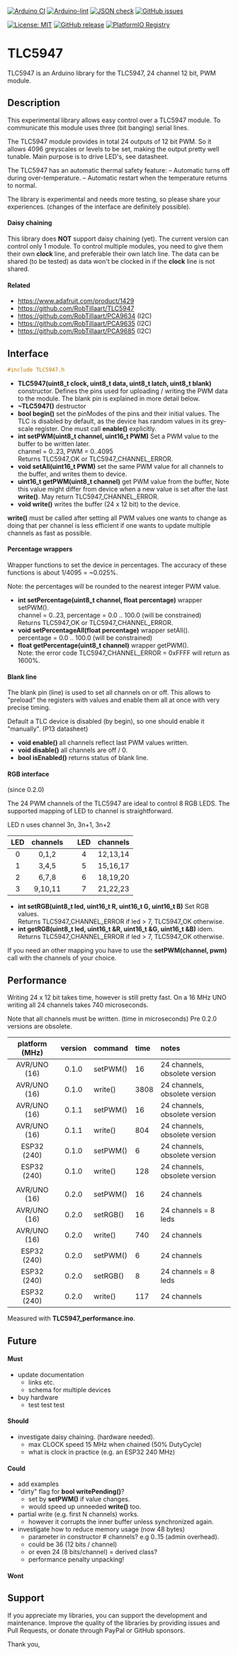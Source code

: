 
[![Arduino CI](https://github.com/RobTillaart/TLC5947/workflows/Arduino%20CI/badge.svg)](https://github.com/marketplace/actions/arduino_ci)
[![Arduino-lint](https://github.com/RobTillaart/TLC5947/actions/workflows/arduino-lint.yml/badge.svg)](https://github.com/RobTillaart/TLC5947/actions/workflows/arduino-lint.yml)
[![JSON check](https://github.com/RobTillaart/TLC5947/actions/workflows/jsoncheck.yml/badge.svg)](https://github.com/RobTillaart/TLC5947/actions/workflows/jsoncheck.yml)
[![GitHub issues](https://img.shields.io/github/issues/RobTillaart/TLC5947.svg)](https://github.com/RobTillaart/TLC5947/issues)

[![License: MIT](https://img.shields.io/badge/license-MIT-green.svg)](https://github.com/RobTillaart/TLC5947/blob/master/LICENSE)
[![GitHub release](https://img.shields.io/github/release/RobTillaart/TLC5947.svg?maxAge=3600)](https://github.com/RobTillaart/TLC5947/releases)
[![PlatformIO Registry](https://badges.registry.platformio.org/packages/robtillaart/library/TLC5947.svg)](https://registry.platformio.org/libraries/robtillaart/TLC5947)


# TLC5947

TLC5947 is an Arduino library for the TLC5947, 24 channel 12 bit, PWM module.


## Description

This experimental library allows easy control over a TLC5947 module.
To communicate this module uses three (bit banging) serial lines.

The TLC5947 module provides in total 24 outputs of 12 bit PWM. 
So it allows 4096 greyscales or levels to be set, making the output pretty well tunable.
Main purpose is to drive LED's, see datasheet.

The TLC5947 has an automatic thermal safety feature:
– Automatic turns off during over-temperature.
– Automatic restart when the temperature returns to normal.

The library is experimental and needs more testing, so please share your experiences.
(changes of the interface are definitely possible).


#### Daisy chaining
 
This library does **NOT** support daisy chaining (yet). 
The current version can control only 1 module.
To control multiple modules, you need to give them their own **clock** line, 
and preferable their own latch line.
The data can be shared (to be tested) as data won't be clocked in if
the **clock** line is not shared.


#### Related

- https://www.adafruit.com/product/1429
- https://github.com/RobTillaart/TLC5947
- https://github.com/RobTillaart/PCA9634  (I2C)
- https://github.com/RobTillaart/PCA9635  (I2C)
- https://github.com/RobTillaart/PCA9685  (I2C)


## Interface

```cpp
#include TLC5947.h
```

- **TLC5947(uint8_t clock, uint8_t data, uint8_t latch, uint8_t blank)** constructor.
Defines the pins used for uploading / writing the PWM data to the module.
The blank pin is explained in more detail below. 
- **~TLC5947()** destructor
- **bool begin()** set the pinModes of the pins and their initial values.
The TLC is disabled by default, as the device has random values in its grey-scale register. One must call **enable()** explicitly.
- **int setPWM(uint8_t channel, uint16_t PWM)** Set a PWM value to 
the buffer to be written later.  
channel = 0..23, PWM = 0..4095  
Returns TLC5947_OK or TLC5947_CHANNEL_ERROR.
- **void setAll(uint16_t PWM)** set the same PWM value for all channels to the buffer, and writes them to device.
- **uint16_t getPWM(uint8_t channel)** get PWM value from the buffer, 
Note this value might differ from device when a new value is set after the last **write()**.
May return TLC5947_CHANNEL_ERROR.
- **void write()** writes the buffer (24 x 12 bit) to the device.


**write()** must be called after setting all PWM values one wants to change as doing that 
per channel is less efficient if one wants to update multiple channels as fast as possible.


#### Percentage wrappers

Wrapper functions to set the device in percentages. 
The accuracy of these functions is about 1/4095 = ~0.025%.

Note: the percentages will be rounded to the nearest integer PWM value.

- **int setPercentage(uint8_t channel, float percentage)** wrapper setPWM().  
channel = 0..23, percentage = 0.0 .. 100.0 (will be constrained)  
Returns TLC5947_OK or TLC5947_CHANNEL_ERROR.
- **void setPercentageAll(float percentage)** wrapper setAll().  
percentage = 0.0 .. 100.0 (will be constrained)
- **float getPercentage(uint8_t channel)** wrapper getPWM().  
Note: the error code TLC5947_CHANNEL_ERROR = 0xFFFF will return as 1600%.


#### Blank line

The blank pin (line) is used to set all channels on or off.
This allows to "preload" the registers with values and enable them all at once
with very precise timing.

Default a TLC device is disabled (by begin), so one should enable it "manually".  (P13 datasheet)

- **void enable()** all channels reflect last PWM values written.
- **void disable()** all channels are off / 0.
- **bool isEnabled()** returns status of blank line.


#### RGB interface

(since 0.2.0)

The 24 PWM channels of the TLC5947 are ideal to control 8 RGB LEDS.
The supported mapping of LED to channel is straightforward.

LED n uses channel 3n, 3n+1, 3n+2

|  LED  |  channels  |  |  LED  |  channels  |
|:-----:|:----------:|--|:-----:|:----------:|
|   0   |    0,1,2   |  |   4   |  12,13,14  |
|   1   |    3,4,5   |  |   5   |  15,16,17  |
|   2   |    6,7,8   |  |   6   |  18,19,20  |
|   3   |   9,10,11  |  |   7   |  21,22,23  |

- **int setRGB(uint8_t led, uint16_t R,  uint16_t G,  uint16_t B)**
Set RGB values.  
Returns TLC5947_CHANNEL_ERROR if led > 7, TLC5947_OK otherwise.
- **int getRGB(uint8_t led, uint16_t &R,  uint16_t &G,  uint16_t &B)**
idem.  
Returns TLC5947_CHANNEL_ERROR if led > 7, TLC5947_OK otherwise.

If you need an other mapping you have to use the **setPWM(channel, pwm)** 
call with the channels of your choice.


## Performance

Writing 24 x 12 bit takes time, however is still pretty fast.
On a 16 MHz UNO writing all 24 channels takes 740 microseconds.

Note that all channels must be written. (time in microseconds)
Pre 0.2.0 versions are obsolete.

|  platform (MHz)  |  version  |  command  |  time  |  notes       |
|:----------------:|:---------:|:----------|:-------|:-------------|
|  AVR/UNO  (16)   |   0.1.0   |  setPWM() |    16  |  24 channels, obsolete version
|  AVR/UNO  (16)   |   0.1.0   |  write()  |  3808  |  24 channels, obsolete version
|  AVR/UNO  (16)   |   0.1.1   |  setPWM() |    16  |  24 channels, obsolete version
|  AVR/UNO  (16)   |   0.1.1   |  write()  |   804  |  24 channels, obsolete version
|  ESP32    (240)  |   0.1.0   |  setPWM() |     6  |  24 channels, obsolete version
|  ESP32    (240)  |   0.1.0   |  write()  |   128  |  24 channels, obsolete version
|                  |           |           |        |
|  AVR/UNO  (16)   |   0.2.0   |  setPWM() |    16  |  24 channels
|  AVR/UNO  (16)   |   0.2.0   |  setRGB() |    16  |  24 channels = 8 leds
|  AVR/UNO  (16)   |   0.2.0   |  write()  |   740  |  24 channels
|  ESP32    (240)  |   0.2.0   |  setPWM() |     6  |  24 channels
|  ESP32    (240)  |   0.2.0   |  setRGB() |     8  |  24 channels = 8 leds
|  ESP32    (240)  |   0.2.0   |  write()  |   117  |  24 channels


Measured with **TLC5947_performance.ino**.


## Future

#### Must

- update documentation
  - links etc.
  - schema for multiple devices
- buy hardware
  - test test test 

#### Should

- investigate daisy chaining. (hardware needed).
  - max CLOCK speed 15 MHz when chained (50% DutyCycle)
  - what is clock in practice (e.g. an ESP32 240 MHz)


#### Could

- add examples
- "dirty" flag for **bool writePending()**?
  - set by **setPWM()** if value changes.
  - would speed up unneeded **write()** too.
- partial write (e.g. first N channels) works.
  - however it corrupts the inner buffer unless synchronized again.
- investigate how to reduce memory usage (now 48 bytes)
  - parameter in constructor # channels? e.g 0..15  (admin overhead).
  - could be 36 (12 bits / channel)
  - or even 24 (8 bits/channel) = derived class?
  - performance penalty unpacking!


#### Wont


## Support

If you appreciate my libraries, you can support the development and maintenance.
Improve the quality of the libraries by providing issues and Pull Requests, or
donate through PayPal or GitHub sponsors.

Thank you,


